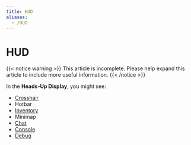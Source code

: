 ```yaml
---
title: HUD
aliases:
  - /HUD
---
```


# HUD

{{< notice warning >}}
This article is incomplete. Please help expand this article to include more useful information.
{{< /notice >}}

In the **Heads-Up Display**, you might see:

- [Crosshair](/for-players/pointing)
- Hotbar
- [Inventory](/for-players/inventory)
- Minimap
- [Chat](/for-players/chat)
- [Console](/for-players/console)
- [Debug](/for-creators/debug)
